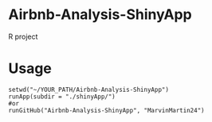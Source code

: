 # Airbnb-Analysis-ShinyApp
R project

# Usage
```
setwd("~/YOUR_PATH/Airbnb-Analysis-ShinyApp")
runApp(subdir = "./shinyApp/")
#or 
runGitHub("Airbnb-Analysis-ShinyApp", "MarvinMartin24")
```
